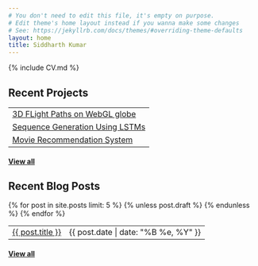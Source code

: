 ```yaml
---
# You don't need to edit this file, it's empty on purpose.
# Edit theme's home layout instead if you wanna make some changes
# See: https://jekyllrb.com/docs/themes/#overriding-theme-defaults
layout: home
title: Siddharth Kumar
---
```


{% include CV.md %}

## Recent Projects

<table class="table table-hover">
	<tr>
	  <td><a href="/projects/flight-paths/index.html" target="_blank">3D FLight Paths on WebGL globe</a></td>
	</tr>
	<tr>
	  <td><a href="https://github.com/sidkuma24/seq_gen" target="_blank">Sequence Generation Using LSTMs</a></td>
	</tr>
	<tr>
	  <td><a href="https://github.com/sidkuma24/movie-recommender" target="_blank">Movie Recommendation System</a></td>
	</tr>
</table>
<h4><a href="/projects">View all</a></h4>

## Recent Blog Posts

<table class="table table-hover">
  {% for post in site.posts limit: 5 %}
    {% unless post.draft %}
    <tr>
      <td><a href="{{ post.url }}">{{ post.title }}</a></td>
      <td class="col-md-3" style="text-align: right;">{{ post.date | date: "%B %e, %Y" }}</td>
    </tr>
    {% endunless %}
  {% endfor %}
</table>
<h4><a href="/blog">View all</a></h4>